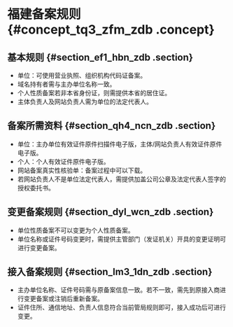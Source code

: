 # 福建备案规则 {#concept_tq3_zfm_zdb .concept}

## 基本规则 {#section_ef1_hbn_zdb .section}

-   单位：可使用营业执照、组织机构代码证备案。
-   域名持有者需与主办单位名称一致。
-   个人性质备案若非本省身份证，则需提供本省的居住证。
-   主体负责人及网站负责人需为单位的法定代表人。

## 备案所需资料 {#section_qh4_ncn_zdb .section}

-   单位：主办单位有效证件原件扫描件电子版，主体/网站负责人有效证件原件电子版。
-   个人：个人有效证件原件电子版。
-   网站备案真实性核验单：备案过程中可以下载。
-   若网站负责人不是单位法定代表人，需提供加盖公司公章及法定代表人签字的授权委托书。

## 变更备案规则 {#section_dyl_wcn_zdb .section}

-   单位性质备案不可以变更为个人性质备案。
-   单位名称或证件号码变更时，需提供主管部门（发证机关）开具的变更证明可进行变更备案。

## 接入备案规则 {#section_lm3_1dn_zdb .section}

-   主办单位名称、证件号码需与原备案信息一致。若不一致，需先到原接入商进行变更备案或注销后重新备案。
-   证件住所、通信地址、负责人信息符合当前管局规则即可，接入成功后可进行变更。


